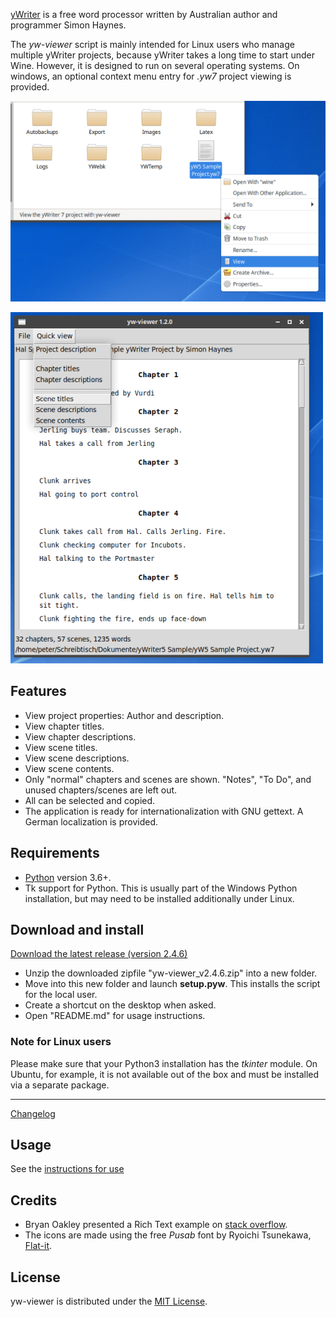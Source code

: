 [yWriter](http://spacejock.com/yWriter7.html) is a free word processor written by Australian author and programmer Simon Haynes. 


The *yw-viewer* script is mainly intended for Linux users who manage multiple yWriter projects, because yWriter takes a long time to start under Wine. However, it is designed to run on several operating systems. On windows, an optional context menu entry for *.yw7* project viewing is provided. 

![Screenshot: Context menu](Screenshots/screen01.png)

![Screenshot: Scene titles](Screenshots/screen02.png)

## Features

- View project properties: Author and description.
- View chapter titles.
- View chapter descriptions.
- View scene titles.
- View scene descriptions.
- View scene contents.
- Only "normal" chapters and scenes are shown. "Notes", "To Do", and unused chapters/scenes are left out.
- All can be selected and copied. 
- The application is ready for internationalization with GNU gettext. A German localization is provided. 

## Requirements

- [Python](https://www.python.org/) version 3.6+.
- Tk support for Python. This is usually part of the Windows Python installation, but may need to be installed additionally under Linux.

## Download and install

[Download the latest release (version 2.4.6)](https://raw.githubusercontent.com/peter88213/yw-viewer/main/dist/yw-viewer_v2.4.6.zip)

- Unzip the downloaded zipfile "yw-viewer_v2.4.6.zip" into a new folder.
- Move into this new folder and launch **setup.pyw**. This installs the script for the local user.
- Create a shortcut on the desktop when asked.
- Open "README.md" for usage instructions.

### Note for Linux users

Please make sure that your Python3 installation has the *tkinter* module. On Ubuntu, for example, it is not available out of the box and must be installed via a separate package. 

------------------------------------------------------------------

[Changelog](changelog)

## Usage

See the [instructions for use](usage)

## Credits

- Bryan Oakley presented a Rich Text example on [stack overflow](https://stackoverflow.com/questions/63099026/fomatted-text-in-tkinter).
- The icons are made using the free *Pusab* font by Ryoichi Tsunekawa, [Flat-it](http://flat-it.com/).

## License

yw-viewer is distributed under the [MIT License](http://www.opensource.org/licenses/mit-license.php).
